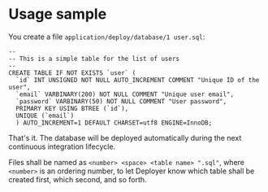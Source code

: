 # Usage sample #

You create a file `application/deploy/database/1 user.sql`:

```
--
-- This is a simple table for the list of users
--
CREATE TABLE IF NOT EXISTS `user` (
  `id` INT UNSIGNED NOT NULL AUTO_INCREMENT COMMENT "Unique ID of the user",
  `email` VARBINARY(200) NOT NULL COMMENT "Unique user email",
  `password` VARBINARY(50) NOT NULL COMMENT "User password",
  PRIMARY KEY USING BTREE (`id`),
  UNIQUE (`email`)
  ) AUTO_INCREMENT=1 DEFAULT CHARSET=utf8 ENGINE=InnoDB;
```

That's it. The database will be deployed automatically during the next continuous integration lifecycle.

Files shall be named as `<number> <space> <table name> ".sql"`, where `<number>` is an ordering number, to let Deployer know which table shall be created first, which second, and so forth.